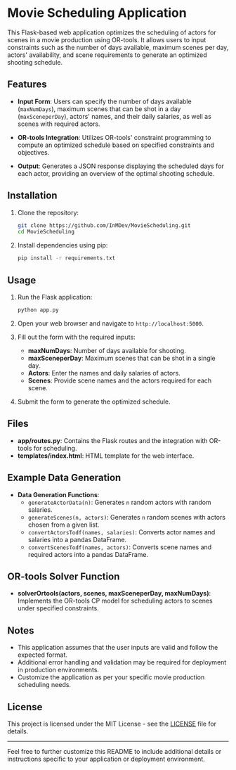 # Movie Scheduling Application

This Flask-based web application optimizes the scheduling of actors for scenes in a movie production using OR-tools. It allows users to input constraints such as the number of days available, maximum scenes per day, actors' availability, and scene requirements to generate an optimized shooting schedule.

## Features

- **Input Form**: Users can specify the number of days available (`maxNumDays`), maximum scenes that can be shot in a day (`maxSceneperDay`), actors' names, and their daily salaries, as well as scenes with required actors.
  
- **OR-tools Integration**: Utilizes OR-tools' constraint programming to compute an optimized schedule based on specified constraints and objectives.

- **Output**: Generates a JSON response displaying the scheduled days for each actor, providing an overview of the optimal shooting schedule.

## Installation

1. Clone the repository:

   ```bash
   git clone https://github.com/InMDev/MovieScheduling.git
   cd MovieScheduling
   ```

2. Install dependencies using pip:

   ```bash
   pip install -r requirements.txt
   ```

## Usage

1. Run the Flask application:

   ```bash
   python app.py
   ```

2. Open your web browser and navigate to `http://localhost:5000`.

3. Fill out the form with the required inputs:

   - **maxNumDays**: Number of days available for shooting.
   - **maxSceneperDay**: Maximum scenes that can be shot in a single day.
   - **Actors**: Enter the names and daily salaries of actors.
   - **Scenes**: Provide scene names and the actors required for each scene.

4. Submit the form to generate the optimized schedule.

## Files

- **app/routes.py**: Contains the Flask routes and the integration with OR-tools for scheduling.
- **templates/index.html**: HTML template for the web interface.

## Example Data Generation

- **Data Generation Functions**:
  - `generateActorData(n)`: Generates `n` random actors with random salaries.
  - `generateScenes(n, actors)`: Generates `n` random scenes with actors chosen from a given list.
  - `convertActorsTodf(names, salaries)`: Converts actor names and salaries into a pandas DataFrame.
  - `convertScenesTodf(names, actors)`: Converts scene names and required actors into a pandas DataFrame.

## OR-tools Solver Function

- **solverOrtools(actors, scenes, maxSceneperDay, maxNumDays)**: Implements the OR-tools CP model for scheduling actors to scenes under specified constraints.

## Notes

- This application assumes that the user inputs are valid and follow the expected format.
- Additional error handling and validation may be required for deployment in production environments.
- Customize the application as per your specific movie production scheduling needs.

## License

This project is licensed under the MIT License - see the [LICENSE](LICENSE) file for details.

---

Feel free to further customize this README to include additional details or instructions specific to your application or deployment environment.
